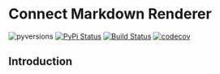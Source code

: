 # Connect Markdown Renderer


![pyversions](https://img.shields.io/pypi/pyversions/connect-markdown-renderer.svg) [![PyPi Status](https://img.shields.io/pypi/v/connect-markdown-renderer.svg)](https://pypi.org/project/connect-markdown-renderer/) [![Build Status](https://travis-ci.org/cloudblue/connect-markdown-renderer.svg?branch=master)](https://travis-ci.org/cloudblue/connect-markdown-renderer) [![codecov](https://codecov.io/gh/cloudblue/connect-markdown-renderer/branch/master/graph/badge.svg)](https://codecov.io/gh/cloudblue/connect-markdown-renderer)


## Introduction

